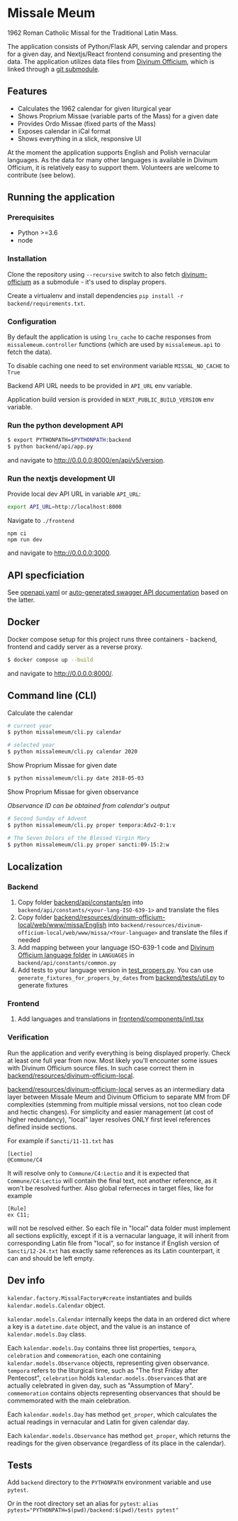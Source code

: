 # Missale Meum

1962 Roman Catholic Missal for the Traditional Latin Mass.

The application consists of Python/Flask API, serving calendar and propers for a given day, and Nextjs/React frontend consuming 
and presenting the data. The application utilizes data files from
 [Divinum Officium](https://github.com/DivinumOfficium/divinum-officium), which is linked through a
 [git submodule](./backend/resources).

## Features 

* Calculates the 1962 calendar for given liturgical year
* Shows Proprium Missae (variable parts of the Mass) for a given date
* Provides Ordo Missae (fixed parts of the Mass)
* Exposes calendar in iCal format
* Shows everything in a slick, responsive UI

At the moment the application supports English and Polish vernacular languages. As the data for many other languages
is available in Divinum Officium, it is relatively easy to support them. Volunteers are welcome to contribute (see below). 

## Running the application

### Prerequisites

* Python >=3.6
* node

### Installation

Clone the repository using `--recursive` switch to also fetch [divinum-officium](https://github.com/DivinumOfficium/divinum-officium)
as a submodule - it's used to display propers.

Create a virtualenv and install dependencies `pip install -r backend/requirements.txt`.

### Configuration

By default the application is using `lru_cache` to cache responses from `missalemeum.controller` functions (which are
used by `missalemeum.api` to fetch the data).

To disable caching one need to set environment variable `MISSAL_NO_CACHE` to `True`

Backend API URL needs to be provided in `API_URL` env variable.

Application build version is provided in `NEXT_PUBLIC_BUILD_VERSION` env variable.

### Run the python development API

```bash
$ export PYTHONPATH=$PYTHONPATH:backend
$ python backend/api/app.py
```

and navigate to http://0.0.0.0:8000/en/api/v5/version.

### Run the nextjs development UI

Provide local dev API URL in variable `API_URL`:

```bash
export API_URL=http://localhost:8000
```

Navigate to `./frontend`

```
npm ci
npm run dev
```

and navigate to http://0.0.0.0:3000.

## API specficiation

See [openapi.yaml](openapi.yaml) or [auto-generated swagger API documentation](https://editor.swagger.io/?url=https://raw.githubusercontent.com/mmolenda/missalemeum/master/openapi.yaml) based on the latter.     

## Docker

Docker compose setup for this project runs three containers - backend, frontend and caddy server as a reverse proxy.

```bash
$ docker compose up --build
```

and navigate to http://0.0.0.0:8000/.

## Command line (CLI)

Calculate the calendar
```bash
# current year
$ python missalemeum/cli.py calendar

# selected year
$ python missalemeum/cli.py calendar 2020
```

Show Proprium Missae for given date
```bash
$ python missalemeum/cli.py date 2018-05-03
```

Show Proprium Missae for given observance

*Observance ID can be obtained from calendar's output*
```bash
# Second Sunday of Advent
$ python missalemeum/cli.py proper tempora:Adv2-0:1:v

# The Seven Dolors of the Blessed Virgin Mary
$ python missalemeum/cli.py proper sancti:09-15:2:w
```

## Localization

### Backend

1. Copy folder [backend/api/constants/en](backend/api/constants/en) into `backend/api/constants/<your-lang-ISO-639-1>` and translate the files
2. Copy folder [backend/resources/divinum-officium-local/web/www/missa/English](backend/resources/divinum-officium-local/web/www/missa/English) into `backend/resources/divinum-officium-local/web/www/missa/<Your-language>` and translate the files if needed
3. Add mapping between your language ISO-639-1 code and [Divinum Officium language folder](https://github.com/DivinumOfficium/divinum-officium/tree/master/web/www/missa) in `LANGUAGES` in `backend/api/constants/common.py`
4. Add tests to your language version in [test_propers.py](backend/tests/test_propers.py). You can use  `generate_fixtures_for_propers_by_dates` from [backend/tests/util.py](backend/tests/util.py) to generate fixtures

### Frontend

1. Add languages and translations in [frontend/components/intl.tsx](frontend/components/intl.tsx)

### Verification

Run the application and verify everything is being displayed properly. Check at least one full year from now. Most likely you'll encounter 
some issues with Divinum Officium source files. In such case correct them in [backend/resources/divinum-officium-local](backend/resources/divinum-officium-local).

[backend/resources/divinum-officium-local](backend/resources/divinum-officium-local) serves as an intermediary data layer between Missale Meum and Divinum Officium to 
separate MM from DF complexities (stemming from multiple missal versions, not too clean code and hectic changes). For 
simplicity and easier management (at cost of higher redundancy), "local" layer resolves ONLY first level references defined
inside sections. 

For example if `Sancti/11-11.txt` has

```
[Lectio]
@Commune/C4
```

It will resolve only to `Commune/C4:Lectio` and it is expected that `Commune/C4:Lectio` will contain the final text, not another reference, as it won't be resolved further. Also global referneces in target files, like for example

```
[Rule]
ex C11;
```

will not be resolved either. So each file in "local" data folder must implement all sections explicitly, except if it is a vernacular 
language, it will inherit from corresponding Latin file from "local", so for instance if English version of `Sancti/12-24.txt` has exactly 
same references as its Latin counterpart, it can and should be left empty.

## Dev info

`kalendar.factory.MissalFactory#create` instantiates and builds `kalendar.models.Calendar` object.

`kalendar.models.Calendar` internally keeps the data in an ordered dict where a key is a `datetime.date` object, and the
value is an instance of `kalendar.models.Day` class.

Each `kalendar.models.Day` contains three list properties, `tempora`, `celebration` and `commemoration`, each one 
containing `kalendar.models.Observance` objects, representing given observance. `tempora` refers to the liturgical
time, such as "The first Friday after Pentecost", `celebration` holds `kalendar.models.Observance`s that are actually
celebrated in given day, such as "Assumption of Mary". `commemoration` contains objects representing observances
that should be commemorated with the main celebration.  

Each `kalendar.models.Day` has method `get_proper`, which calculates the actual readings in vernacular and Latin for given
calendar day. 

Each `kalendar.models.Observance` has method `get_proper`, which returns the readings for the given observance (regardless
of its place in the calendar).

## Tests

Add `backend` directory to the `PYTHONPATH` environment variable and use `pytest`.

Or in the root directory set an alias for `pytest`: `alias pytest="PYTHONPATH=$(pwd)/backend:$(pwd)/tests pytest"`

